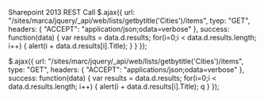 Sharepoint 2013 REST Call
$.ajax({
    url:
    "/sites/marca/jquery/_api/web/lists/getbytitle('Cities')/items",
    tyep: "GET",
    headers: {
        "ACCEPT": "application/json;odata=verbose"
    },
    success: function(data) {
        var results = data.d.results;
        for(i=0;i < data.d.results.length; i++) {
            alert(i + data.d.results[i].Title);
        }
    }
});

$.ajax({
    url: 
    "/sites/marc/jquery/_api/web/lists/getbytitle('Cities')/items",
    type: "GET",
    headers: {
        "ACCEPT": "applications/json;odata=verbose"
    },
    success: function(data) {
        var results = data.d.results;
        for(i=0;i < data.d.results.length; i++) {
            alert(i + data.d.results[i].Title);
q    }
});

